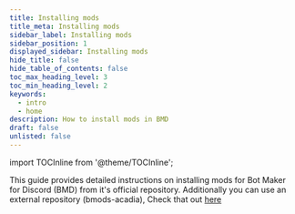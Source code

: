```yaml
---
title: Installing mods
title_meta: Installing mods
sidebar_label: Installing mods
sidebar_position: 1
displayed_sidebar: Installing mods
hide_title: false
hide_table_of_contents: false
toc_max_heading_level: 3
toc_min_heading_level: 2
keywords:
  - intro
  - home
description: How to install mods in BMD
draft: false
unlisted: false
---
```


import TOCInline from '@theme/TOCInline';

<TOCInline toc={toc} maxHeadingLevel={2} minHeadingLevel={2}/>

This guide provides detailed instructions on installing mods for Bot Maker for Discord (BMD) from it's official repository. Additionally you can use an external repository (bmods-acadia), Check that out [here](docs/BMD/Modding/bmods-acedia/index)